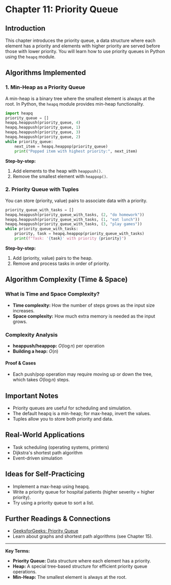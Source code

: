 # Chapter 11: Priority Queue

## Introduction
This chapter introduces the priority queue, a data structure where each element has a priority and elements with higher priority are served before those with lower priority. You will learn how to use priority queues in Python using the `heapq` module.

## Algorithms Implemented

### 1. Min-Heap as a Priority Queue
A min-heap is a binary tree where the smallest element is always at the root. In Python, the `heapq` module provides min-heap functionality.
```python
import heapq
priority_queue = []
heapq.heappush(priority_queue, 4)
heapq.heappush(priority_queue, 1)
heapq.heappush(priority_queue, 3)
heapq.heappush(priority_queue, 2)
while priority_queue:
    next_item = heapq.heappop(priority_queue)
    print("Popped item with highest priority:", next_item)
```
**Step-by-step:**
1. Add elements to the heap with `heappush()`.
2. Remove the smallest element with `heappop()`.

### 2. Priority Queue with Tuples
You can store (priority, value) pairs to associate data with a priority.
```python
priority_queue_with_tasks = []
heapq.heappush(priority_queue_with_tasks, (2, "do homework"))
heapq.heappush(priority_queue_with_tasks, (1, "eat lunch"))
heapq.heappush(priority_queue_with_tasks, (3, "play games"))
while priority_queue_with_tasks:
    priority, task = heapq.heappop(priority_queue_with_tasks)
    print(f"Task: '{task}' with priority {priority}")
```
**Step-by-step:**
1. Add (priority, value) pairs to the heap.
2. Remove and process tasks in order of priority.

## Algorithm Complexity (Time & Space)

### What is Time and Space Complexity?
- **Time complexity:** How the number of steps grows as the input size increases.
- **Space complexity:** How much extra memory is needed as the input grows.

### Complexity Analysis
- **heappush/heappop:** $O(\log n)$ per operation
- **Building a heap:** $O(n)$

#### Proof & Cases
- Each push/pop operation may require moving up or down the tree, which takes $O(\log n)$ steps.

## Important Notes
- Priority queues are useful for scheduling and simulation.
- The default heapq is a min-heap; for max-heap, invert the values.
- Tuples allow you to store both priority and data.

## Real-World Applications
- Task scheduling (operating systems, printers)
- Dijkstra's shortest path algorithm
- Event-driven simulation

## Ideas for Self-Practicing
- Implement a max-heap using heapq.
- Write a priority queue for hospital patients (higher severity = higher priority).
- Try using a priority queue to sort a list.

## Further Readings & Connections
- [GeeksforGeeks: Priority Queue](https://www.geeksforgeeks.org/priority-queue-set-1-introduction/)
- Learn about graphs and shortest path algorithms (see Chapter 15).

---
**Key Terms:**
- **Priority Queue:** Data structure where each element has a priority.
- **Heap:** A special tree-based structure for efficient priority queue operations.
- **Min-Heap:** The smallest element is always at the root. 